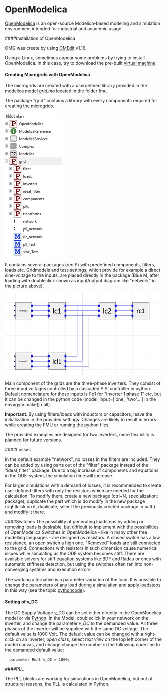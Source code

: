 #  OpenModelica


[OpenModelica](https://openmodelica.org/) is an open-source Modelica-based modeling and simulation environment intended for industrial and academic usage.


####Installation of OpenModelica


OMG was create by using [OMEdit](https://openmodelica.org/download/download-windows) v1.16.

Using a Linux, sometimes appear some problems by trying to install OpenModelica. In this case, try to download the pre-built [virtual machine](https://openmodelica.org/download/virtual-machine). 


#### Creating Microgrids with OpenModelica
The microgrids are created with a userdefined library provided in the modelica model _grid.mo_ located in the folder fmu.

The package "grid" contains a library with every components required for creating the microgrids.

![](../pictures/library.jpg)

It contains several packages (red P) with predefined components, filters, loads etc.
Gridmodels and test-settings, which provide for example a direct sine-voltage to the inputs, are placed directly in the package (Blue M, after loading with doubleclick shown as input/output diagram like "network" in the picture above). 

![](../pictures/omedit.jpg)

Main component of the grids are the three-phase inverters.
They consist of three input voltages controlled by a cascaded PIPI controller in python.
Default nomenclature for those inputs is i1p1 for "**i**nverter 1 **p**hase 1" etc, but it can be changed in the python code (model_input=['one', 'two',...] in the env=gym.make() call).

**Important**:  By using filters/loads with inductors or capacitors, leave the initialization in the provided settings. Changes are likely to result in errors while creating the FMU or running the python files. 
  

The provided examples are designed for two inverters, more flexibility is planned for future versions.

####Losses

In the default example "network", no losses in the filters are included. They can be added by using parts out of the "filter" package instead of the "ideal_filter" package. 
Due to a big increase of components and equations in the ODE-system, the simulation time will increase.

For larger simulations with a demand of losses, it is recommended to create user defined filters with only the resistors which are needed for the calculation.
To modify them, create a new package (ctrl+N, specialization: package), duplicate the part which is do modify in the new package (rightklick on it, duplicate, select the previously created package in path) and modify it there. 


####Switches
The possibility of generating loadsteps by adding or removing loads is desirable, but difficult to implement with the possibilities of OpenModelica
Switches in OpenModelica - like in many other free modelling languages - are designed as resistors. A closed switch has a low resistance, an open switch a high one.
"Removed" loads are still connected to the grid. Connections with resistors in such dimension cause numerical issues while simulating as the ODE system becomes stiff. 
There are available solvers for stiff equation systems like BDF and Radau or ones with automatic stiffness detection, but using the switches often ran into non-converging systems and execution errors.

The working alternative is a parameter-variation of the load. It is possible to change the parameters of any load during a simulation 
and apply loadsteps in this way (see the topic  [pythoncode](Pythoncode.html)).

#### Setting of v_DC

The DC Supply Voltage v_DC can be set either directly in the OpenModelica model or via [Python](Pythoncode.html#setting-of-v-dc). In the Model, doubleclick in your network on the 
inverter, and change the parameter _v_DC_ to the demanded value. All three phases of the inverter will be supplied with the same DC voltage. 
The default value is 1000 Volt. The default value can be changed with a right-click on an inverter, _open class_, select _text view_ on the top left corner of the model canvas, 
and change change the number in the following code line to the demanded default value:

      parameter Real v_DC = 1000;
      


####PLL

The PLL blocks are working for simulations in OpenModelica, but out of structural reasons, the PLL is calculated in Python.

   
